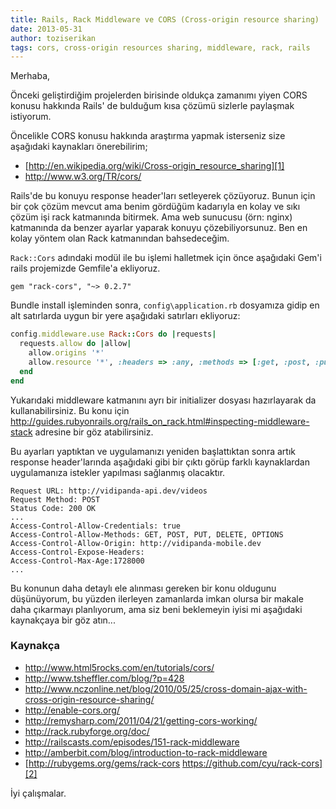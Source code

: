 ```yaml
---
title: Rails, Rack Middleware ve CORS (Cross-origin resource sharing)
date: 2013-05-31
author: toziserikan
tags: cors, cross-origin resources sharing, middleware, rack, rails
---
```


Merhaba,

Önceki geliştirdiğim projelerden birisinde oldukça zamanımı yiyen CORS konusu hakkında Rails' de bulduğum kısa çözümü sizlerle paylaşmak istiyorum.

Öncelikle CORS konusu hakkında araştırma yapmak isterseniz size aşağıdaki kaynakları önerebilirim;

*   [http://en.wikipedia.org/wiki/Cross-origin_resource_sharing][1]
*   <http://www.w3.org/TR/cors/>

Rails'de bu konuyu response header'ları setleyerek çözüyoruz. Bunun için bir çok çözüm mevcut ama benim gördüğüm kadarıyla en kolay ve sıkı çözüm işi rack katmanında bitirmek. Ama web sunucusu (örn: nginx) katmanında da benzer ayarlar yaparak konuyu çözebiliyorsunuz. Ben en kolay yöntem olan Rack katmanından bahsedeceğim.

`Rack::Cors` adındaki modül ile bu işlemi halletmek için önce aşağıdaki Gem'i rails projemizde Gemfile'a ekliyoruz.

`gem "rack-cors", "~> 0.2.7"`

Bundle install işleminden sonra, `config\application.rb` dosyamıza gidip en alt satırlarda uygun bir yere aşağıdaki satırları ekliyoruz:

```ruby
config.middleware.use Rack::Cors do |requests|
  requests.allow do |allow|
    allow.origins '*'
    allow.resource '*', :headers => :any, :methods => [:get, :post, :put, :delete, :options]
  end
end
  ```


Yukarıdaki middleware katmanını ayrı bir initializer dosyası hazırlayarak da kullanabilirsiniz. Bu konu için http://guides.rubyonrails.org/rails_on_rack.html#inspecting-middleware-stack adresine bir göz atabilirsiniz.

Bu ayarları yaptıktan ve uygulamanızı yeniden başlattıktan sonra artık response header'larında aşağıdaki gibi bir çıktı görüp farklı kaynaklardan uygulamanıza istekler yapılması sağlanmış olacaktır.

```
Request URL: http://vidipanda-api.dev/videos
Request Method: POST
Status Code: 200 OK
...
Access-Control-Allow-Credentials: true
Access-Control-Allow-Methods: GET, POST, PUT, DELETE, OPTIONS
Access-Control-Allow-Origin: http://vidipanda-mobile.dev
Access-Control-Expose-Headers:
Access-Control-Max-Age:1728000
...
```

Bu konunun daha detaylı ele alınması gereken bir konu oldugunu düşünüyorum, bu yüzden ilerleyen zamanlarda imkan olursa bir makale daha çıkarmayı planlıyorum, ama siz beni beklemeyin iyisi mi aşağıdaki kaynakçaya bir göz atın...

### Kaynakça

*   <http://www.html5rocks.com/en/tutorials/cors/>
*   <http://www.tsheffler.com/blog/?p=428>
*   <http://www.nczonline.net/blog/2010/05/25/cross-domain-ajax-with-cross-origin-resource-sharing/>
*   <http://enable-cors.org/>
*   <http://remysharp.com/2011/04/21/getting-cors-working/>
*   <http://rack.rubyforge.org/doc/>
*   <http://railscasts.com/episodes/151-rack-middleware>
*   <http://amberbit.com/blog/introduction-to-rack-middleware>
*   [http://rubygems.org/gems/rack-cors https://github.com/cyu/rack-cors][2]

İyi çalışmalar.

 [1]: http://en.wikipedia.org/wiki/Cross-origin%5C_resource%5C_sharing
 [2]: http://rubygems.org/gems/rack-cors%20https://github.com/cyu/rack-cors


